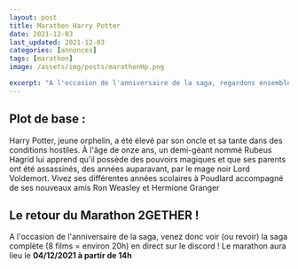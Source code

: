 ```yaml
---
layout: post
title: Marathon Harry Potter
date: 2021-12-03
last_updated: 2021-12-03
categories: [annonces]
tags: [marathon]
image: /assets/img/posts/marathonHp.png

excerpt: "A l'occasion de l'anniversaire de la saga, regardons ensemble les films !"
---
```


## Plot de base :
Harry Potter, jeune orphelin, a été élevé par son oncle et sa tante dans des conditions hostiles. À l'âge de onze ans, un demi-géant nommé Rubeus Hagrid lui apprend qu'il possède des pouvoirs magiques et que ses parents ont été assassinés, des années auparavant, par le mage noir Lord Voldemort.
Vivez ses différentes années scolaires à Poudlard accompagné de ses nouveaux amis Ron Weasley et Hermione Granger

## Le retour du Marathon 2GETHER !
A l'occasion de l'anniversaire de la saga, venez donc voir (ou revoir) la saga complète (8 films = environ 20h) en direct sur le discord !
Le marathon aura lieu le **04/12/2021 à partir de 14h**
